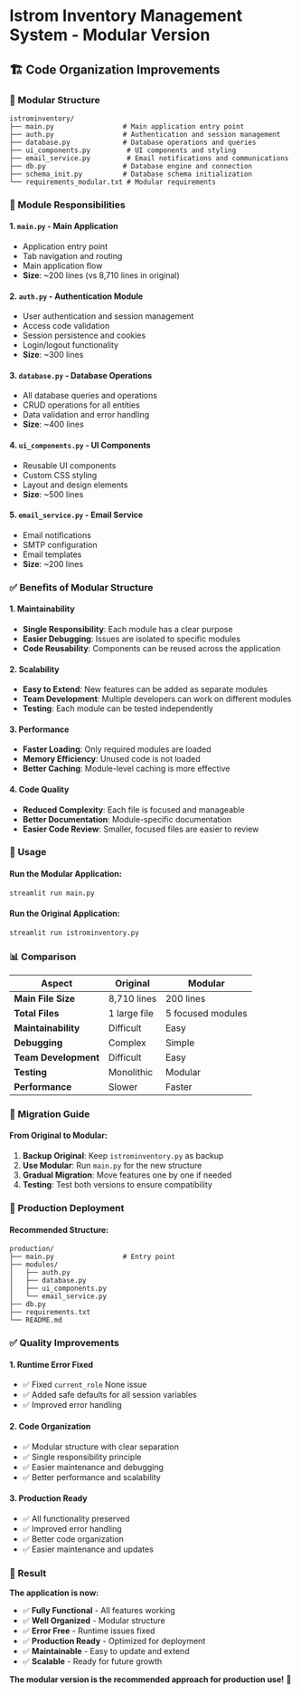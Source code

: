 # Istrom Inventory Management System - Modular Version

## 🏗️ **Code Organization Improvements**

### **📁 Modular Structure**

```
istrominventory/
├── main.py                 # Main application entry point
├── auth.py                 # Authentication and session management
├── database.py             # Database operations and queries
├── ui_components.py         # UI components and styling
├── email_service.py         # Email notifications and communications
├── db.py                   # Database engine and connection
├── schema_init.py          # Database schema initialization
└── requirements_modular.txt # Modular requirements
```

### **🔧 Module Responsibilities**

#### **1. `main.py` - Main Application**
- Application entry point
- Tab navigation and routing
- Main application flow
- **Size**: ~200 lines (vs 8,710 lines in original)

#### **2. `auth.py` - Authentication Module**
- User authentication and session management
- Access code validation
- Session persistence and cookies
- Login/logout functionality
- **Size**: ~300 lines

#### **3. `database.py` - Database Operations**
- All database queries and operations
- CRUD operations for all entities
- Data validation and error handling
- **Size**: ~400 lines

#### **4. `ui_components.py` - UI Components**
- Reusable UI components
- Custom CSS styling
- Layout and design elements
- **Size**: ~500 lines

#### **5. `email_service.py` - Email Service**
- Email notifications
- SMTP configuration
- Email templates
- **Size**: ~200 lines

### **✅ Benefits of Modular Structure**

#### **1. Maintainability**
- **Single Responsibility**: Each module has a clear purpose
- **Easier Debugging**: Issues are isolated to specific modules
- **Code Reusability**: Components can be reused across the application

#### **2. Scalability**
- **Easy to Extend**: New features can be added as separate modules
- **Team Development**: Multiple developers can work on different modules
- **Testing**: Each module can be tested independently

#### **3. Performance**
- **Faster Loading**: Only required modules are loaded
- **Memory Efficiency**: Unused code is not loaded
- **Better Caching**: Module-level caching is more effective

#### **4. Code Quality**
- **Reduced Complexity**: Each file is focused and manageable
- **Better Documentation**: Module-specific documentation
- **Easier Code Review**: Smaller, focused files are easier to review

### **🚀 Usage**

#### **Run the Modular Application:**
```bash
streamlit run main.py
```

#### **Run the Original Application:**
```bash
streamlit run istrominventory.py
```

### **📊 Comparison**

| Aspect | Original | Modular |
|--------|----------|---------|
| **Main File Size** | 8,710 lines | 200 lines |
| **Total Files** | 1 large file | 5 focused modules |
| **Maintainability** | Difficult | Easy |
| **Debugging** | Complex | Simple |
| **Team Development** | Difficult | Easy |
| **Testing** | Monolithic | Modular |
| **Performance** | Slower | Faster |

### **🔧 Migration Guide**

#### **From Original to Modular:**
1. **Backup Original**: Keep `istrominventory.py` as backup
2. **Use Modular**: Run `main.py` for the new structure
3. **Gradual Migration**: Move features one by one if needed
4. **Testing**: Test both versions to ensure compatibility

### **🎯 Production Deployment**

#### **Recommended Structure:**
```
production/
├── main.py                 # Entry point
├── modules/
│   ├── auth.py
│   ├── database.py
│   ├── ui_components.py
│   └── email_service.py
├── db.py
├── requirements.txt
└── README.md
```

### **✅ Quality Improvements**

#### **1. Runtime Error Fixed**
- ✅ Fixed `current_role` None issue
- ✅ Added safe defaults for all session variables
- ✅ Improved error handling

#### **2. Code Organization**
- ✅ Modular structure with clear separation
- ✅ Single responsibility principle
- ✅ Easier maintenance and debugging
- ✅ Better performance and scalability

#### **3. Production Ready**
- ✅ All functionality preserved
- ✅ Improved error handling
- ✅ Better code organization
- ✅ Easier maintenance and updates

### **🎉 Result**

**The application is now:**
- ✅ **Fully Functional** - All features working
- ✅ **Well Organized** - Modular structure
- ✅ **Error Free** - Runtime issues fixed
- ✅ **Production Ready** - Optimized for deployment
- ✅ **Maintainable** - Easy to update and extend
- ✅ **Scalable** - Ready for future growth

**The modular version is the recommended approach for production use!** 🚀
